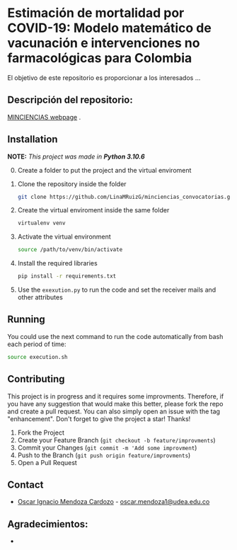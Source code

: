 # Estimación de mortalidad por COVID-19: Modelo matemático de vacunación e intervenciones no farmacológicas para Colombia

El objetivo de este repositorio es proporcionar a los interesados ... 


## Descripción del repositorio:

[MINCIENCIAS webpage](https://minciencias.gov.co/convocatorias/todas) . 


## Installation

**NOTE:** *This project was made in* ***Python 3.10.6***

0. Create a folder to put the project and the virtual enviroment

1. Clone the repository inside the folder
   ```sh 
   git clone https://github.com/LinaMRuizG/minciencias_convocatorias.git
   ```
2. Create the virtual enviroment inside the same folder 
   ```sh 
   virtualenv venv
   ```
3. Activate the virtual environment
   ```sh 
   source /path/to/venv/bin/activate
   ```
3. Install the required libraries 
   ```sh 
   pip install -r requirements.txt
   ```
4. Use the `exexution.py` to run the code and set the receiver mails and other attributes

## Running

You could use the next command to run  the code automatically from bash each period of time:

   ```sh 
   source execution.sh
   ```


## Contributing

This project is in progress and it requires some improvments. Therefore, if you have any suggestion that would make this better, please fork the repo and create a pull request. You can also simply open an issue with the tag "enhancement". Don't forget to give the project a star! Thanks!

1. Fork the Project
2. Create your Feature Branch (`git checkout -b feature/improvments`)
3. Commit your Changes (`git commit -m 'Add some improvment`)
4. Push to the Branch (`git push origin feature/improvments`)
5. Open a Pull Request

## Contact

* [Oscar Ignacio Mendoza Cardozo](https://co.linkedin.com/in/lina-marcela-ruiz-galvis-465896209) - oscar.mendoza1@udea.edu.co

## Agradecimientos:
* []()

    
    
    
    
   




